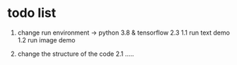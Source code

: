 # todo list
1. change run environment -> python 3.8 & tensorflow 2.3
  1.1 run text demo
  1.2 run image demo

2. change the structure of the code
  2.1 .....
